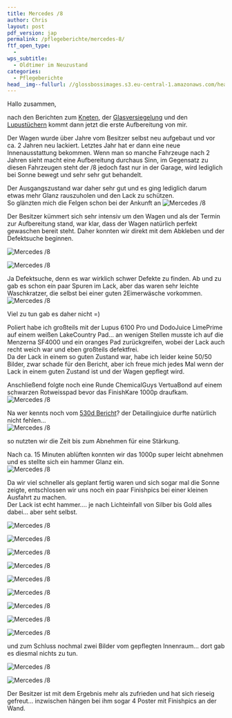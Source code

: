 ```yaml
---
title: Mercedes /8
author: Chris
layout: post
pdf_version: jap
permalink: /pflegeberichte/mercedes-8/
ftf_open_type:
  - 
wps_subtitle:
  - Oldtimer im Neuzustand
categories:
  - Pflegeberichte
head__img--fullurl: //glossbossimages.s3.eu-central-1.amazonaws.com/headerimg/merc-8.jpg
---
```

Hallo zusammen,

nach den Berichten zum [Kneten][1], der [Glasversiegelung][2] und den [Lupustüchern][3] kommt dann jetzt die erste Aufbereitung von mir.

Der Wagen wurde über Jahre vom Besitzer selbst neu aufgebaut und vor ca. 2 Jahren neu lackiert. Letztes Jahr hat er dann eine neue Innenausstattung bekommen. Wenn man so manche Fahrzeuge nach 2 Jahren sieht macht eine Aufbereitung durchaus Sinn, im Gegensatz zu diesen Fahrzeugen steht der /8 jedoch fast nur in der Garage, wird lediglich bei Sonne bewegt und sehr sehr gut behandelt.

Der Ausgangszustand war daher sehr gut und es ging lediglich darum etwas mehr Glanz rauszuholen und den Lack zu schützen.  
So glänzten mich die Felgen schon bei der Ankunft an ![Mercedes /8](//s3.eu-central-1.amazonaws.com/glossbossimages/criz/strich8/DSC_0005.jpg)

Der Besitzer kümmert sich sehr intensiv um den Wagen und als der Termin zur Aufbereitung stand, war klar, dass der Wagen natürlich perfekt gewaschen bereit steht. Daher konnten wir direkt mit dem Abkleben und der Defektsuche beginnen. 
 
![Mercedes /8](//s3.eu-central-1.amazonaws.com/glossbossimages/criz/strich8/DSC_0001.jpg)

![Mercedes /8](//s3.eu-central-1.amazonaws.com/glossbossimages/criz/strich8/DSC_0004.jpg)

Ja Defektsuche, denn es war wirklich schwer Defekte zu finden. Ab und zu gab es schon ein paar Spuren im Lack, aber das waren sehr leichte Waschkratzer, die selbst bei einer guten 2Eimerwäsche vorkommen.  
![Mercedes /8](//s3.eu-central-1.amazonaws.com/glossbossimages/criz/strich8/DSC_0009.jpg)

Viel zu tun gab es daher nicht =)

Poliert habe ich großteils mit der Lupus 6100 Pro und DodoJuice LimePrime auf einem weißen LakeCountry Pad&#8230; an wenigen Stellen musste ich auf die Menzerna SF4000 und ein oranges Pad zurückgreifen, wobei der Lack auch recht weich war und eben großteils defektfrei.  
Da der Lack in einem so guten Zustand war, habe ich leider keine 50/50 Bilder, zwar schade für den Bericht, aber ich freue mich jedes Mal wenn der Lack in einem guten Zustand ist und der Wagen gepflegt wird.

Anschließend folgte noch eine Runde ChemicalGuys VertuaBond auf einem schwarzen Rotweisspad bevor das FinishKare 1000p draufkam.  
![Mercedes /8](//s3.eu-central-1.amazonaws.com/glossbossimages/criz/strich8/DSC_0014.jpg)

Na wer kennts noch vom [530d Bericht][4]? der Detailingjuice durfte natürlich nicht fehlen&#8230;  
![Mercedes /8](//s3.eu-central-1.amazonaws.com/glossbossimages/criz/strich8/DSC_0015.jpg)

so nutzten wir die Zeit bis zum Abnehmen für eine Stärkung.

Nach ca. 15 Minuten ablüften konnten wir das 1000p super leicht abnehmen und es stellte sich ein hammer Glanz ein.  
![Mercedes /8](//s3.eu-central-1.amazonaws.com/glossbossimages/criz/strich8/DSC_0017.jpg)

Da wir viel schneller als geplant fertig waren und sich sogar mal die Sonne zeigte, entschlossen wir uns noch ein paar Finishpics bei einer kleinen Ausfahrt zu machen.  
Der Lack ist echt hammer&#8230;. je nach Lichteinfall von Silber bis Gold alles dabei&#8230; aber seht selbst.

![Mercedes /8](//s3.eu-central-1.amazonaws.com/glossbossimages/criz/strich8/DSC_0019.jpg)

![Mercedes /8](//s3.eu-central-1.amazonaws.com/glossbossimages/criz/strich8/DSC_0021.jpg)

![Mercedes /8](//s3.eu-central-1.amazonaws.com/glossbossimages/criz/strich8/DSC_0026.jpg)

![Mercedes /8](//s3.eu-central-1.amazonaws.com/glossbossimages/criz/strich8/DSC_0033.jpg)

![Mercedes /8](//s3.eu-central-1.amazonaws.com/glossbossimages/criz/strich8/DSC_0040.jpg)

![Mercedes /8](//s3.eu-central-1.amazonaws.com/glossbossimages/criz/strich8/DSC_0044.jpg)

![Mercedes /8](//s3.eu-central-1.amazonaws.com/glossbossimages/criz/strich8/DSC_0047.jpg)

![Mercedes /8](//s3.eu-central-1.amazonaws.com/glossbossimages/criz/strich8/DSC_0053.jpg)

![Mercedes /8](//s3.eu-central-1.amazonaws.com/glossbossimages/criz/strich8/DSC_0056.jpg)

und zum Schluss nochmal zwei Bilder vom gepflegten Innenraum&#8230; dort gab es diesmal nichts zu tun.

![Mercedes /8](//s3.eu-central-1.amazonaws.com/glossbossimages/criz/strich8/DSC_0061.jpg)

![Mercedes /8](//s3.eu-central-1.amazonaws.com/glossbossimages/criz/strich8/DSC_0063.jpg)

Der Besitzer ist mit dem Ergebnis mehr als zufrieden und hat sich rieseig gefreut&#8230; inzwischen hängen bei ihm sogar 4 Poster mit Finishpics an der Wand.

 [1]: http://glossboss.de/anleitungen/lackreinigungsknete-richtig-anwenden/
 [2]: http://glossboss.de/anleitungen/glasversiegelungen-richtig-anwenden/
 [3]: http://glossboss.de/produkttest/test-mikrofasertuecher-von-lupus/
 [4]: http://glossboss.de/pflegeberichte/bmw-530d-f10/
